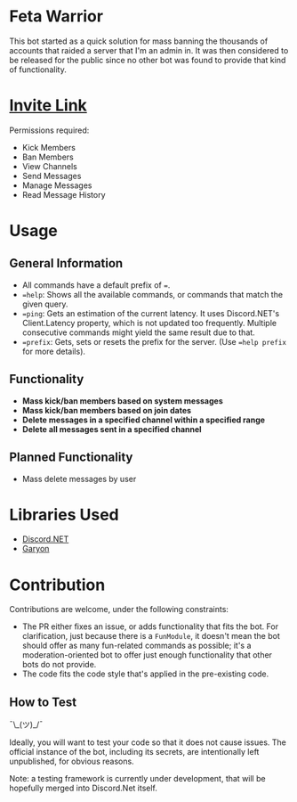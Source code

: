 # Feta Warrior

This bot started as a quick solution for mass banning the thousands of accounts that raided a server that I'm an admin in. It was then considered to be released for the public since no other bot was found to provide that kind of functionality.

# [Invite Link](https://discord.com/api/oauth2/authorize?client_id=786220671331074109&permissions=76806&scope=bot)

Permissions required:
- Kick Members
- Ban Members
- View Channels
- Send Messages
- Manage Messages
- Read Message History

# Usage
## General Information

- All commands have a default prefix of `=`.
- `=help`: Shows all the available commands, or commands that match the given query.
- `=ping`: Gets an estimation of the current latency. It uses Discord.NET's Client.Latency property, which is not updated too frequently. Multiple consecutive commands might yield the same result due to that.
- `=prefix`: Gets, sets or resets the prefix for the server. (Use `=help prefix` for more details).

## Functionality

- **Mass kick/ban members based on system messages**
- **Mass kick/ban members based on join dates**
- **Delete messages in a specified channel within a specified range**
- **Delete all messages sent in a specified channel**
  
## Planned Functionality

- Mass delete messages by user

# Libraries Used

- [Discord.NET](https://github.com/discord-net/Discord.Net)
- [Garyon](https://github.com/AlFasGD/Garyon)

# Contribution

Contributions are welcome, under the following constraints:

- The PR either fixes an issue, or adds functionality that fits the bot. For clarification, just because there is a `FunModule`, it doesn't mean the bot should offer as many fun-related commands as possible; it's a moderation-oriented bot to offer just enough functionality that other bots do not provide.
- The code fits the code style that's applied in the pre-existing code.

## How to Test

¯\\\_(ツ)\_/¯

Ideally, you will want to test your code so that it does not cause issues. The official instance of the bot, including its secrets, are intentionally left unpublished, for obvious reasons.

Note: a testing framework is currently under development, that will be hopefully merged into Discord.Net itself.
